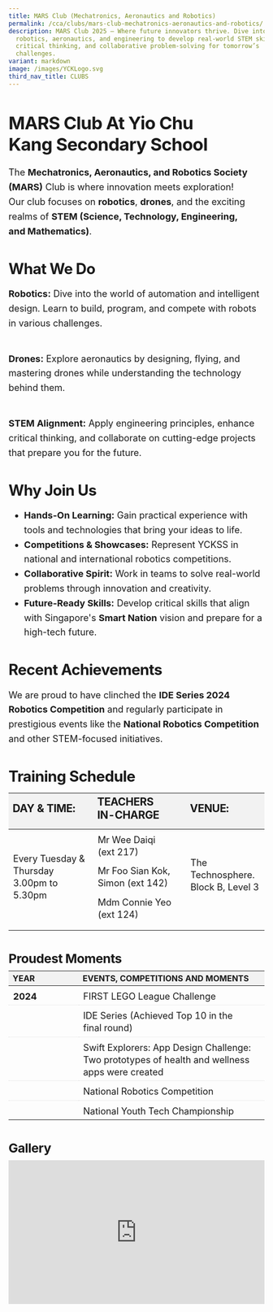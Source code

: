 ```yaml
---
title: MARS Club (Mechatronics, Aeronautics and Robotics)
permalink: /cca/clubs/mars-club-mechatronics-aeronautics-and-robotics/
description: MARS Club 2025 – Where future innovators thrive. Dive into
  robotics, aeronautics, and engineering to develop real-world STEM skills,
  critical thinking, and collaborative problem-solving for tomorrow’s
  challenges.
variant: markdown
image: /images/YCKLogo.svg
third_nav_title: CLUBS
---
```

<div class="yck-component">
    <h2>MARS Club at Yio Chu Kang Secondary School</h2>
    <p>The <strong>Mechatronics, Aeronautics, and Robotics Society (MARS)</strong> Club is where innovation meets exploration! Our club focuses on <strong>robotics</strong>, <strong>drones</strong>, and the exciting realms of <strong>STEM (Science, Technology, Engineering, and Mathematics)</strong>.</p>
    <h3>What We Do</h3>
    <p><strong>Robotics:</strong> Dive into the world of automation and intelligent design. Learn to build, program, and compete with robots in various challenges.</p>
    <p><strong>Drones:</strong> Explore aeronautics by designing, flying, and mastering drones while understanding the technology behind them.</p>
    <p><strong>STEM Alignment:</strong> Apply engineering principles, enhance critical thinking, and collaborate on cutting-edge projects that prepare you for the future.</p>
    <h3>Why Join Us</h3>
    <ul>
        <li><strong>Hands-On Learning:</strong> Gain practical experience with tools and technologies that bring your ideas to life.</li>
        <li><strong>Competitions &amp; Showcases:</strong> Represent YCKSS in national and international robotics competitions.</li>
        <li><strong>Collaborative Spirit:</strong> Work in teams to solve real-world problems through innovation and creativity.</li>
        <li><strong>Future-Ready Skills:</strong> Develop critical skills that align with Singapore's <strong>Smart Nation</strong> vision and prepare for a high-tech future.</li>
    </ul>
    <h3>Recent Achievements</h3>
    <p>We are proud to have clinched the <strong>IDE Series 2024 Robotics Competition</strong> and regularly participate in prestigious events like the <strong>National Robotics Competition</strong> and other STEM-focused initiatives.</p>
</div>
<div class="yck-component">
    <h3>Training Schedule</h3>
    <table class="yck-table">
        <thead>
            <tr>
                <th class="yck-th">
                    <h4 class="yck-h5">DAY &amp; TIME:</h4>
                </th>
                <th class="yck-th">
                    <h4 class="yck-h5">TEACHERS IN-CHARGE</h4>
                </th>
                <th class="yck-th">
                    <h4 class="yck-h5">VENUE:</h4>
                </th>
            </tr>
        </thead>
        <tbody>
            <tr>
                <td class="yck-td">
                    <p>Every Tuesday &amp; Thursday<br>3.00pm to 5.30pm</p>
                </td>
                <td class="yck-td">
                    <p>Mr Wee Daiqi (ext 217)</p>
                    <p>Mr Foo Sian Kok, Simon (ext 142)</p>
                    <p>Mdm Connie Yeo (ext 124)</p>
                </td>
                <td class="yck-td">
                    <p>The Technosphere. <br> Block B, Level 3</p>
                </td>
            </tr>
        </tbody>
    </table>
</div>
<div class="yck-component">
    <h4 class="yck-h4">Proudest Moments</h4>
    <table class="yck-table">
        <thead>
            <tr>
                <th class="yck-th">YEAR</th>
                <th class="yck-th">Events, Competitions and Moments</th>
            </tr>
        </thead>
        <tbody>
            <tr>
                <td class="yck-td"><strong>2024</strong></td>
                <td class="yck-td">FIRST LEGO League Challenge</td>
            </tr>
            <tr>
                <td class="yck-td"></td>
                <td class="yck-td">IDE Series (Achieved Top 10 in the final round)</td>
            </tr>
            <tr>
                <td class="yck-td"></td>
                <td class="yck-td">Swift Explorers: App Design Challenge: Two prototypes of health and wellness apps were created</td>
            </tr>
            <tr>
                <td class="yck-td"></td>
                <td class="yck-td">National Robotics Competition</td>
            </tr>
            <tr>
                <td class="yck-td"></td>
                <td class="yck-td">National Youth Tech Championship</td>
            </tr>
        </tbody>
    </table>
</div>
<div class="yck-component">
    <h4>Gallery</h4>
    <div class="video-container">
        <iframe allowfullscreen="true" height="1109" width="1920" frameborder="0" src="https://docs.google.com/presentation/d/e/2PACX-1vQyJb1hB5yypUUYoP0OirNImAFtVsK9L1kO0-9kJLuGkagSZATXgenAce91lpXFCg/pubembed?start=true&amp;loop=true&amp;delayms=10000"></iframe>
    </div>
</div>

<style>
:root {
    --yck-text-line-height: 1.6em;
    --yck-heading-line-height: 1.2em;
    --yck-heading-letter-spacing: -0.02em;
    --yck-spacing-unit: 1em;
    --yck-box-shadow: 0 2px 4px rgba(0, 0, 0, 0.25);
    --yck-transition-timing: cubic-bezier(0.4, 0, 0.2, 1);

    --yck-step--2: clamp(0.7813rem, 0.9263rem + -0.1872vw, 0.8889rem);
    --yck-step--1: clamp(0.9375rem, 1.0217rem + -0.1087vw, 1rem);
    --yck-step-0: clamp(1.125rem, 1.125rem + 0vw, 1.125rem);
    --yck-step-1: clamp(1.2656rem, 1.2363rem + 0.1467vw, 1.35rem);
    --yck-step-2: clamp(1.4238rem, 1.3556rem + 0.3412vw, 1.62rem);
    --yck-step-3: clamp(1.6018rem, 1.4828rem + 0.5951vw, 1.944rem);
    --yck-step-4: clamp(1.802rem, 1.6174rem + 0.9231vw, 2.3328rem);
    --yck-step-5: clamp(2.0273rem, 1.7587rem + 1.3427vw, 2.7994rem);

    --yck-space-s-xl: clamp(0.75rem, 0.2143rem + 3.9286vw, 3.75rem);
    interpolate-size: allow-keywords;
}

.yck-component {
    line-height: var(--yck-text-line-height);
    letter-spacing: normal;
    font-size: var(--yck-step-0);
    margin-bottom: var(--yck-space-s-xl);
}

.yck-component h2,
.yck-component h3,
.yck-component h4,
.yck-component p {
    overflow-wrap: break-word;
}

.yck-component h2,
.yck-component h3,
.yck-component h4 {
    text-wrap: balance;
}

.yck-component p,
.yck-component ul {
    text-wrap: pretty;
    margin-bottom: var(--yck-space-s-xl);
}

.yck-component p:last-child,
.yck-component ul li:last-child {
    margin-bottom: calc(var(--yck-spacing-unit)*2);
}

.yck-component h2 {
    font-size: var(--yck-step-4);
    margin-bottom: calc(var(--yck-spacing-unit) * 0.6);
    text-transform: capitalize;
    line-height: var(--yck-heading-line-height);
    letter-spacing: var(--yck-heading-letter-spacing);
}

.yck-component h3 {
    font-size: var(--yck-step-3);
    margin-bottom: calc(var(--yck-spacing-unit) * 0.5);
    text-transform: capitalize;
    line-height: var(--yck-heading-line-height);
    letter-spacing: var(--yck-heading-letter-spacing);
}

.yck-component .yck-h4,
.yck-component h4 {
    font-size: var(--yck-step-2);
    margin-bottom: calc(var(--yck-spacing-unit) * 0.3);
    text-transform: capitalize;
    line-height: var(--yck-heading-line-height);
    letter-spacing: var(--yck-heading-letter-spacing);
}

.yck-component .yck-h5 {
    font-size: var(--yck-step-1);
    margin-bottom: calc(var(--yck-spacing-unit) * 0.1);
    text-transform: uppercase;
    line-height: var(--yck-heading-line-height);
    letter-spacing: var(--yck-heading-letter-spacing);
}

.yck-component .yck-table {
    border-collapse: collapse;
    max-width: 100%;
    margin-top: 0.5em;
    margin-bottom: var(--yck-spacing-unit);

}

.yck-component .yck-th {
    background-color: #f2f2f2;
    text-align: left;
    border-bottom: 1px dotted #ddd;
    text-transform: uppercase;
}

.yck-component .yck-th h4 {
    margin: 0 0 0.5em;
}

.yck-component .yck-td {
    border-bottom: 1px dotted #ddd;
    min-width: 120px;
    max-width: 100%;
    word-wrap: break-word;
    text-wrap: pretty;
    padding-top: 0.5em;
    padding-bottom: 0.5em;
}

.yck-component .yck-table tbody .yck-td,
.yck-component .yck-table tbody .yck-td p {
    margin-top: 0;
    margin-bottom: calc(var(--yck-spacing-unit) * 0.5);
    line-height: 1.5rem;
    padding-bottom: 0.25em;
    font-size: var(--yck-step-0);
}

/* Apply margin-bottom only when it is the last table-date in the row or contains the last paragraph */
.yck-component .yck-table tbody tr:last-child .yck-td:last-child,
.yck-component .yck-table tbody tr:last-child .yck-td:last-child p:last-child {
    margin-bottom: var(--yck-spacing-unit);
}

.yck-component .video-container {
    position: relative;
    width: 100%;
    padding-bottom: 56.25%;
    /* 16:9 aspect ratio */
    height: 0;
    overflow: hidden;
    margin-bottom: var(--yck-spacing-unit);
}

.yck-component .video-container iframe {
    position: absolute;
    top: 0;
    left: 0;
    width: 100%;
    height: 100%;
}

/* Apply the animation on hover */

/* Revert the animation when not hovering */
.yck-component .column ul li:not(:hover) {
    animation: fadeOut 1s forwards;
}

/* Define the keyframes for the fade-in effect */

/* Define the keyframes for the fade-out effect */
@keyframes fadeOut {
    from {
        border-bottom: 1px solid #e37f2a;
    }

    to {
        border-bottom: 1px solid #FFF;
    }
}

summary::marker {
    font-size: var(--yck-step-1);
}


details::details-content {
    font-size: var(--yck-step-0);
    block-size: 0;
    animation: FadeOutSlideUp 0.5s ease forwards;
    transition: block-size 0.5s, content-visibility 0.5s;
    transition-behavior: allow-discrete;
}

details[open]::details-content {
    block-size: auto;
    animation: FadeInSlideDown 0.5s ease forwards;
}

@keyframes FadeInSlideDown {
    0% {
        opacity: 0;
    }

    100% {
        opacity: 1;
    }
}

@keyframes FadeOutSlideUp {
    100% {
        opacity: 1;
    }

    0% {
        opacity: 0;
    }
}

@media (prefers-reduced-motion: reduce) {
    * {
        animation-duration: 0.01ms !important;
        animation-iteration-count: 1 !important;
        transition-duration: 0.01ms !important;
        scroll-behavior: auto !important;
    }
}
</style>